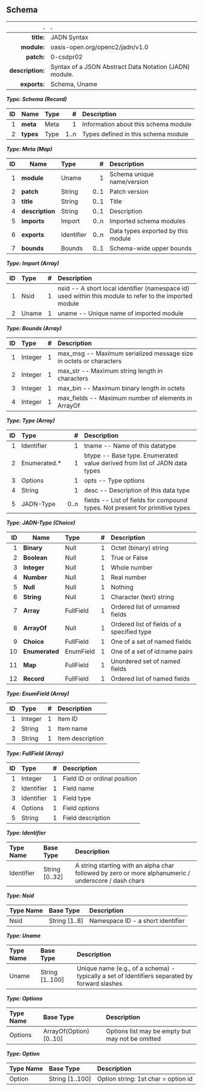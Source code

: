 <!-- Generated from schema\jadn-csdpr02.jadn, Mon Jan  7 13:04:29 2019-->
## Schema
| . | . |
| ---: | :--- |
| **title:** | JADN Syntax |
| **module:** | oasis-open.org/openc2/jadn/v1.0 |
| **patch:** | 0-csdpr02 |
| **description:** | Syntax of a JSON Abstract Data Notation (JADN) module. |
| **exports:** | Schema, Uname |

**_Type: Schema (Record)_**

| ID | Name | Type | # | Description |
| ---: | --- | :--- | ---: | :--- |
| 1 | **meta** | Meta | 1 | Information about this schema module |
| 2 | **types** | Type | 1..n | Types defined in this schema module |

**_Type: Meta (Map)_**

| ID | Name | Type | # | Description |
| ---: | --- | :--- | ---: | :--- |
| 1 | **module** | Uname | 1 | Schema unique name/version |
| 2 | **patch** | String | 0..1 | Patch version |
| 3 | **title** | String | 0..1 | Title |
| 4 | **description** | String | 0..1 | Description |
| 5 | **imports** | Import | 0..n | Imported schema modules |
| 6 | **exports** | Identifier | 0..n | Data types exported by this module |
| 7 | **bounds** | Bounds | 0..1 | Schema-wide upper bounds |

**_Type: Import (Array)_**

| ID | Type | # | Description |
| ---: | :--- | ---: | :--- |
| 1 | Nsid | 1 | nsid -- A short local identifier (namespace id) used within this module to refer to the imported module |
| 2 | Uname | 1 | uname -- Unique name of imported module |

**_Type: Bounds (Array)_**

| ID | Type | # | Description |
| ---: | :--- | ---: | :--- |
| 1 | Integer | 1 | max_msg -- Maximum serialized message size in octets or characters |
| 2 | Integer | 1 | max_str -- Maximum string length in characters |
| 3 | Integer | 1 | max_bin -- Maximum binary length in octets |
| 4 | Integer | 1 | max_fields -- Maximum number of elements in ArrayOf |

**_Type: Type (Array)_**

| ID | Type | # | Description |
| ---: | :--- | ---: | :--- |
| 1 | Identifier | 1 | tname -- Name of this datatype |
| 2 | Enumerated.* | 1 | btype -- Base type.  Enumerated value derived from list of JADN data types |
| 3 | Options | 1 | opts -- Type options |
| 4 | String | 1 | desc -- Description of this data type |
| 5 | JADN-Type | 0..n | fields -- List of fields for compound types.  Not present for primitive types |

**_Type: JADN-Type (Choice)_**

| ID | Name | Type | # | Description |
| ---: | --- | :--- | ---: | :--- |
| 1 | **Binary** | Null | 1 | Octet (binary) string |
| 2 | **Boolean** | Null | 1 | True or False |
| 3 | **Integer** | Null | 1 | Whole number |
| 4 | **Number** | Null | 1 | Real number |
| 5 | **Null** | Null | 1 | Nothing |
| 6 | **String** | Null | 1 | Character (text) string |
| 7 | **Array** | FullField | 1 | Ordered list of unnamed fields |
| 8 | **ArrayOf** | Null | 1 | Ordered list of fields of a specified type |
| 9 | **Choice** | FullField | 1 | One of a set of named fields |
| 10 | **Enumerated** | EnumField | 1 | One of a set of id:name pairs |
| 11 | **Map** | FullField | 1 | Unordered set of named fields |
| 12 | **Record** | FullField | 1 | Ordered list of named fields |

**_Type: EnumField (Array)_**

| ID | Type | # | Description |
| ---: | :--- | ---: | :--- |
| 1 | Integer | 1 | Item ID |
| 2 | String | 1 | Item name |
| 3 | String | 1 | Item description |

**_Type: FullField (Array)_**

| ID | Type | # | Description |
| ---: | :--- | ---: | :--- |
| 1 | Integer | 1 | Field ID or ordinal position |
| 2 | Identifier | 1 | Field name |
| 3 | Identifier | 1 | Field type |
| 4 | Options | 1 | Field options |
| 5 | String | 1 | Field description |

**_Type: Identifier_**

| Type Name | Base Type | Description |
| :--- | :--- | :--- |
| Identifier | String [0..32] | A string starting with an alpha char followed by zero or more alphanumeric / underscore / dash chars |

**_Type: Nsid_**

| Type Name | Base Type | Description |
| :--- | :--- | :--- |
| Nsid | String [1..8] | Namespace ID - a short identifier |

**_Type: Uname_**

| Type Name | Base Type | Description |
| :--- | :--- | :--- |
| Uname | String [1..100] | Unique name (e.g., of a schema) - typically a set of Identifiers separated by forward slashes |

**_Type: Options_**

| Type Name | Base Type | Description |
| :--- | :--- | :--- |
| Options | ArrayOf(Option) [0..10] | Options list may be empty but may not be omitted |

**_Type: Option_**

| Type Name | Base Type | Description |
| :--- | :--- | :--- |
| Option | String [1..100] | Option string: 1st char = option id |
